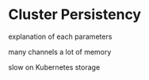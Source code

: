 # Cluster Persistency

explanation of each parameters

many channels a  lot of memory

slow on Kubernetes storage



